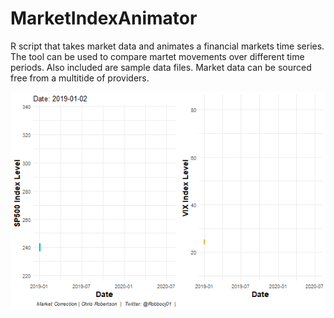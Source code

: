 # MarketIndexAnimator
R script that takes market data and animates a financial markets time series. The tool can be used to compare martet movements over different time periods.
Also included are sample data files. Market data can be sourced free from a multitide of providers. 

![Alt Text](https://github.com/Robbocj01/MarketIndexAnimator/blob/master/Index%20Movements_14072020.gif)
